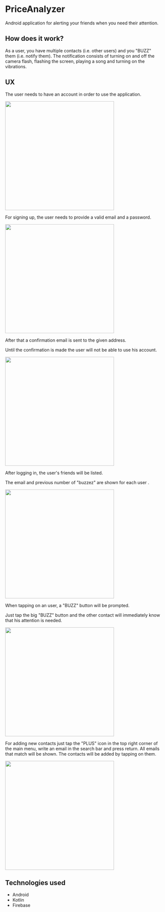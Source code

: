 PriceAnalyzer
=============

Android application for alerting your friends when you need their attention.

## How does it work?

As a user, you have multiple contacts (i.e. other users) and you "BUZZ" them (i.e. notify them). The notification consists of turning on and off the camera flash, flashing the screen, playing a song and turning on the vibrations.

## UX

The user needs to have an account in order to use the application.

<img src="readme_pics/login.jpeg" width="350">

For signing up, the user needs to provide a valid email and a password.

<img src="readme_pics/sign_up.jpeg" width="350">

After that a confirmation email is sent to the given address.

Until the confirmation is made the user will not be able to use his account.

<img src="readme_pics/verif_email.jpeg" width="350">

After logging in, the user's friends will be listed.

The email and previous number of "buzzez" are shown for each user .

<img src="readme_pics/contacts.jpeg" width="350">

When tapping on an user, a "BUZZ" button will be prompted.

Just tap the big "BUZZ" button and the other contact will immediately know that his attention is needed.

<img src="readme_pics/buzz.jpeg" width="350">

For adding new contacts just tap the "PLUS" icon in the top right corner of the main menu, write an email in the search bar and press return. All emails that match will be shown. The contacts will be added by tapping on them.

<img src="readme_pics/new_contact.jpeg" width="350">

## Technologies used
- Android
- Kotlin
- Firebase
